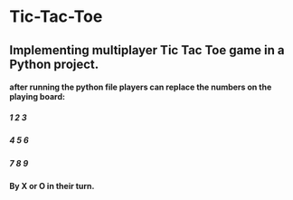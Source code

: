 # Tic-Tac-Toe
## Implementing multiplayer Tic Tac Toe game in a Python project.
#### after running the python file players can replace the numbers on the playing board:
##### 1     2     3
##### 4     5     6
##### 7     8     9
#### By X or O in their turn.
